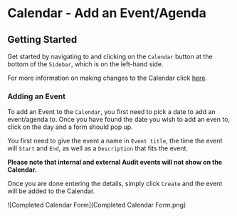 # Calendar - Add an Event/Agenda

## Getting Started

Get started by navigating to and clicking on the `Calendar` button at the bottom of the `Sidebar`, which is on the left-hand side.

For more information on making changes to the Calendar click [here][Calendar].

### Adding an Event

To add an Event to the `Calendar`, you first need to pick a date to add an event/agenda to. Once you have found the date you wish to add an even to, click on the day and a form should pop up.

You first need to give the event a name in `Event title`, the time the event will `Start` and `End`, as well as a `Description` that fits the event.

**Please note that internal and external Audit events will not show on the Calendar.**

Once you are done entering the details, simply click `Create` and the event will be added to the Calendar.

![Completed Calendar Form](Completed Calendar Form.png)

[Calendar]: /link/to/Actions "Link to Actions.md/###Calendar"
[Modifying Calendar]: /link/to/Actions "Link to Actions.md/####Modifying-a-Calendar-Event"